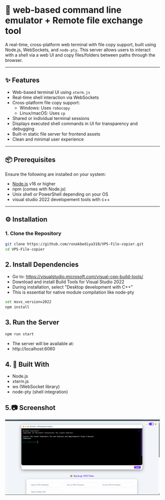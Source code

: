 # 🧭 web-based command line emulator + Remote file exchange tool

A real-time, cross-platform web terminal with file copy support, built using Node.js, WebSockets, and `node-pty`. This server allows users to interact with a shell via a web UI and copy files/folders between paths through the browser.

---

## ✨ Features

- Web-based terminal UI using `xterm.js`
- Real-time shell interaction via WebSockets
- Cross-platform file copy support:
  - Windows: Uses `robocopy`
  - Linux/macOS: Uses `cp`
- Shared or individual terminal sessions
- Displays executed shell commands in UI for transparency and debugging
- Built-in static file server for frontend assets
- Clean and minimal user experience

---

## 📦 Prerequisites

Ensure the following are installed on your system:

- [Node.js](https://nodejs.org/) v16 or higher
- npm (comes with Node.js)
- Unix shell or PowerShell depending on your OS
- visual studio 2022 developement tools with c++
---

## ⚙️ Installation

### 1. Clone the Repository

```bash
git clone https://github.com/ronakbediya310/VPS-File-copier.git
cd VPS-File-copier
```

## 2. Install Dependencies
- Go to: https://visualstudio.microsoft.com/visual-cpp-build-tools/
- Download and install Build Tools for Visual Studio 2022
- During installation, select "Desktop development with C++"
- This is essential for native module compilation like node-pty
```bash
set msvs_version=2022
npm install
```

## 3. Run the Server
```bash
npm run start
```
- The server will be available at:
- http://localhost:6060

## 4. 🧰 Built With
- Node.js
- xterm.js
- ws (WebSocket library)
- node-pty (shell integration)

## 5.📷 Screenshot
![alt text](image-1.png)
